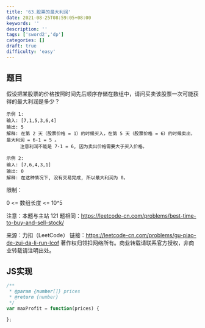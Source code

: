 ```yaml
---
title: '63.股票的最大利润'
date: 2021-08-25T08:59:05+08:00
keywords: ''
description: ''
tags: ['sword2','dp']
categories: []
draft: true
difficulty: 'easy'
---
```


## 题目

假设把某股票的价格按照时间先后顺序存储在数组中，请问买卖该股票一次可能获得的最大利润是多少？

```
示例 1:
输入: [7,1,5,3,6,4]
输出: 5
解释: 在第 2 天（股票价格 = 1）的时候买入，在第 5 天（股票价格 = 6）的时候卖出，最大利润 = 6-1 = 5 。
     注意利润不能是 7-1 = 6, 因为卖出价格需要大于买入价格。

示例 2:
输入: [7,6,4,3,1]
输出: 0
解释: 在这种情况下, 没有交易完成, 所以最大利润为 0。
```

限制：

0 <= 数组长度 <= 10^5


注意：本题与主站 121 题相同：https://leetcode-cn.com/problems/best-time-to-buy-and-sell-stock/

来源：力扣（LeetCode）
链接：https://leetcode-cn.com/problems/gu-piao-de-zui-da-li-run-lcof
著作权归领扣网络所有。商业转载请联系官方授权，非商业转载请注明出处。


## JS实现

```javascript
/**
 * @param {number[]} prices
 * @return {number}
 */
var maxProfit = function(prices) {

};
```
